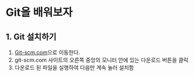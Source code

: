 # Git을 배워보자
## 1. Git 설치하기
1. [Git-scm.com](https://git-scm.com)으로 이동한다.
2. git-scm.com 사이트의 오른쪽 중앙의 모니터 안에 있는 다운로드 버튼을 클릭
3. 다운로드 된 파일을 실행하여 다음만 계속 눌러 설치함

